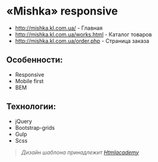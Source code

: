 # «Mishka» responsive

 * http://mishka.kl.com.ua/ - Главная
 * http://mishka.kl.com.ua/works.html - Каталог товаров
 * http://mishka.kl.com.ua/order.php - Страница заказа

## Особенности:
 * Responsive
 * Mobile first
 * BEM
 
## Технологии:
 * jQuery
 * Bootstrap-grids
 * Gulp
 * Scss

> *Дизайн шаблона принадлежит [Htmlacademy](htmlacademy.ru)* 
